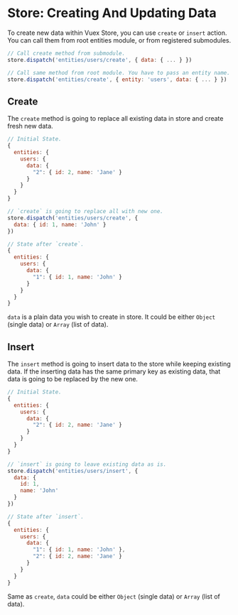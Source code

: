 # Store: Creating And Updating Data

To create new data within Vuex Store, you can use `create` or `insert` action. You can call them from root entities module, or from registered submodules.

```js
// Call create method from submodule.
store.dispatch('entities/users/create', { data: { ... } })

// Call same method from root module. You have to pass an entity name.
store.dispatch('entities/create', { entity: 'users', data: { ... } })
``` 

## Create

The `create` method is going to replace all existing data in store and create fresh new data.

```js
// Initial State.
{
  entities: {
    users: {
      data: {
        "2": { id: 2, name: 'Jane' }
      }
    }
  }
}

// `create` is going to replace all with new one.
store.dispatch('entities/users/create', {
  data: { id: 1, name: 'John' }
})

// State after `create`.
{
  entities: {
    users: {
      data: {
        "1": { id: 1, name: 'John' }
      }
    }
  }
}
```

`data` is a plain data you wish to create in store. It could be either `Object` (single data) or `Array` (list of data).

## Insert

The `insert` method is going to insert data to the store while keeping existing data. If the inserting data has the same primary key as existing data, that data is going to be replaced by the new one.

```js
// Initial State.
{
  entities: {
    users: {
      data: {
        "2": { id: 2, name: 'Jane' }
      }
    }
  }
}

// `insert` is going to leave existing data as is.
store.dispatch('entities/users/insert', {
  data: {
    id: 1,
    name: 'John'
  }
})

// State after `insert`.
{
  entities: {
    users: {
      data: {
        "1": { id: 1, name: 'John' },
        "2": { id: 2, name: 'Jane' }
      }
    }
  }
}
```

Same as `create`, `data` could be either `Object` (single data) or `Array` (list of data).
